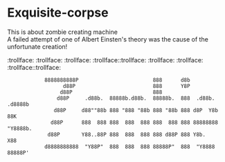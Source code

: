 # Exquisite-corpse 
This is about zombie creating machine  
A failed attempt of one of Albert Einsten's theory was the cause of the unfortunate creation!

:trollface: :trollface: :trollface: :trollface::trollface: :trollface: :trollface: :trollface::trollface:


                8888888888P                        888      d8b                   
                      d88P                         888      Y8P                   
                     d88P                          888                            
                    d88P     .d88b.  88888b.d88b.  88888b.  888  .d88b.  .d8888b  
                   d88P     d88""88b 888 "888 "88b 888 "88b 888 d8P  Y8b 88K      
                  d88P      888  888 888  888  888 888  888 888 88888888 "Y8888b. 
                 d88P       Y88..88P 888  888  888 888 d88P 888 Y8b.          X88 
                d8888888888  "Y88P"  888  888  888 88888P"  888  "Y8888   88888P' 